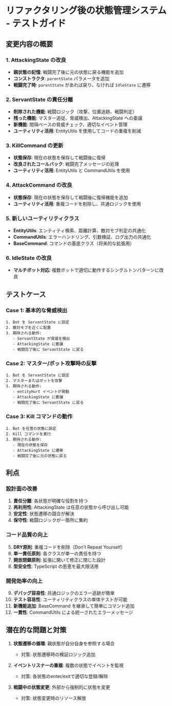 # リファクタリング後の状態管理システム - テストガイド

## 変更内容の概要

### 1. AttackingState の改良
- **親状態の記憶**: 戦闘完了後に元の状態に戻る機能を追加
- **コンストラクタ**: `parentState` パラメータを追加
- **戦闘完了時**: `parentState` があれば戻り、なければ `IdleState` に遷移

### 2. ServantState の責任分離
- **削除された機能**: 戦闘ロジック（攻撃、位置追跡、戦闘判定）
- **残った機能**: マスター追従、脅威検出、AttackingState への委譲
- **新機能**: 間隔ベースの脅威チェック、適切なイベント管理
- **ユーティリティ活用**: EntityUtils を使用してコードの重複を削減

### 3. KillCommand の更新
- **状態保存**: 現在の状態を保存して戦闘後に復帰
- **改良されたコールバック**: 戦闘完了メッセージの処理
- **ユーティリティ活用**: EntityUtils と CommandUtils を使用

### 4. AttackCommand の改良
- **状態保存**: 現在の状態を保存して戦闘後に復帰機能を追加
- **ユーティリティ活用**: 重複コードを削除し、共通ロジックを使用

### 5. 新しいユーティリティクラス
- **EntityUtils**: エンティティ検索、距離計算、敵対モブ判定の共通化
- **CommandUtils**: エラーハンドリング、引数検証、ログ出力の共通化
- **BaseCommand**: コマンドの基底クラス（将来的な拡張用）

### 6. IdleState の改良
- **マルチボット対応**: 複数ボットで適切に動作するシングルトンパターンに改良

## テストケース

### Case 1: 基本的な脅威検出
```
1. Bot を ServantState に設定
2. 敵対モブを近くに配置
3. 期待される動作:
   - ServantState が脅威を検出
   - AttackingState に委譲
   - 戦闘完了後に ServantState に戻る
```

### Case 2: マスター/ボット攻撃時の反撃
```
1. Bot を ServantState に設定
2. マスターまたはボットを攻撃
3. 期待される動作:
   - entityHurt イベントが発動
   - AttackingState に委譲
   - 戦闘完了後に ServantState に戻る
```

### Case 3: Kill コマンドの動作
```
1. Bot を任意の状態に設定
2. Kill コマンドを実行
3. 期待される動作:
   - 現在の状態を保存
   - AttackingState に遷移
   - 戦闘完了後に元の状態に戻る
```

## 利点

### 設計面の改善
1. **責任分離**: 各状態が明確な役割を持つ
2. **再利用性**: AttackingState は任意の状態から呼び出し可能
3. **安定性**: 状態遷移の競合が解決
4. **保守性**: 戦闘ロジックが一箇所に集約

### コード品質の向上
5. **DRY原則**: 重複コードを削除（Don't Repeat Yourself）
6. **単一責任原則**: 各クラスが単一の責任を持つ
7. **開放閉鎖原則**: 拡張に開いて修正に閉じた設計
8. **型安全性**: TypeScript の恩恵を最大限活用

### 開発効率の向上
9. **デバッグ容易性**: 共通ロジックのエラー追跡が簡単
10. **テスト容易性**: ユーティリティクラスの単体テストが可能
11. **新機能追加**: BaseCommand を継承して簡単にコマンド追加
12. **一貫性**: CommandUtils による統一されたエラーメッセージ

## 潜在的な問題と対策

1. **状態遷移の循環**: 親状態が自分自身を参照する場合
   - 対策: 状態遷移時の検証ロジック追加

2. **イベントリスナーの重複**: 複数の状態でイベントを監視
   - 対策: 各状態のenter/exitで適切な登録/解除

3. **戦闘中の状態変更**: 外部から強制的に状態を変更
   - 対策: 状態変更時のリソース解放
